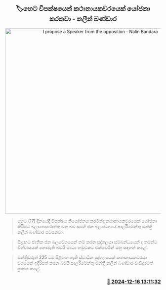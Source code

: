 <p align='center'><b><h2 align='center' title='I propose a Speaker from the opposition - Nalin Bandara'>🏷හෙ​ට විපක්ෂයෙන් කථානායකවරයෙක් යෝජනා කරනවා - නලීන් බණ්ඩාර</h2></b></p>
<p align='center'><img src='https://helakuru.sgp1.cdn.digitaloceanspaces.com/esana/images/lib/nalin-bandara-n.jpg' width='600' alt='I propose a Speaker from the opposition - Nalin Bandara'></p>

> හෙට (17) දිනයේදී විපක්ෂය නියෝජනය කරමින්ද කථානායකවරයෙක් යෝජනා කිරීමට බලාපොරොත්තු වන බව සමගි ජන බලවේගයේ පාර්ලිමේන්තු මන්ත්‍රී නලීන් බණ්ඩාර පවසනවා.

> මීළඟට ජාතික ජන බලවේගයෙන් නම් කරන පුද්ගලයා සම්බන්ධයෙන් ද තමන්ට විශ්වාසයක් නොමැති බවයි මාධ්‍ය හමුවකට එක්වෙමින් ඔහු සඳහන් කළේ.

> මන්ත්‍රීවරුන් 225 ටම පිළිගත හැකි ස්වාධීන පුද්ගලයෙක් කතානායකවරයා වශයෙන් ඉදිරිපත් කරන බවයි පාර්ලිමේන්තු මන්ත්‍රී නලීන් බණ්ඩාර වැඩිදුරටත් ප්‍රකාශ කළේ. 



<h3 align='right'><a href='https://www.helakuru.lk/esana/p/105928/'>📅 2024-12-16 13:11:32</a></h3>
